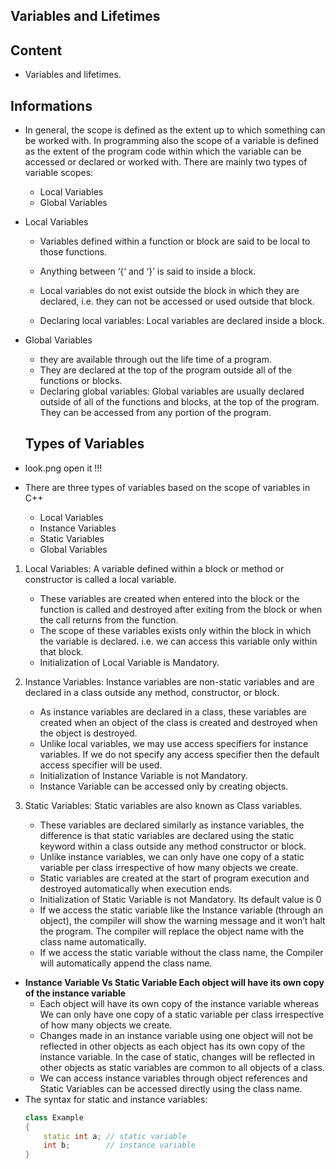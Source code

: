 ## Variables and Lifetimes

## Content
- Variables and lifetimes.

## Informations
- In general, the scope is defined as the extent up to which something can be worked with. In programming also the scope of a variable is defined as the extent of the program code within which the variable can be accessed or declared or worked with. There are mainly two types of variable scopes: 

    - Local Variables
    - Global Variables

- Local Variables
    - Variables defined within a function or block are said to be local to those functions.  

    - Anything between ‘{‘ and ‘}’ is said to inside a block.
    - Local variables do not exist outside the block in which they are declared, i.e. they can not be accessed or used outside that block.
    - Declaring local variables: Local variables are declared inside a block.

- Global Variables
    - they are available through out the life time of a program.
    - They are declared at the top of the program outside all of the functions or blocks.
    - Declaring global variables: Global variables are usually declared outside of all of the functions and blocks, at the top of the program. They can be accessed from any portion of the program.

    ## Types of Variables
- look.png open it !!!

- There are three types of variables based on the scope of variables in C++
	- Local Variables
	- Instance Variables
	- Static Variables
	- Global Variables

1. Local Variables: A variable defined within a block or method or constructor is called a local variable. 
	- These variables are created when entered into the block or the function is called and destroyed after exiting from the block or when the call returns from the function.
	- The scope of these variables exists only within the block in which the variable is declared. i.e. we can access this variable only within that block.
	- Initialization of Local Variable is Mandatory.

2. Instance Variables: Instance variables are non-static variables and are declared in a class outside any method, constructor, or block. 
	- As instance variables are declared in a class, these variables are created when an object of the class is created and destroyed when the object is destroyed.
	- Unlike local variables, we may use access specifiers for instance variables. If we do not specify any access specifier then the default access specifier will be used.
	- Initialization of Instance Variable is not Mandatory.
	- Instance Variable can be accessed only by creating objects.

3. Static Variables: Static variables are also known as Class variables. 
	- These variables are declared similarly as instance variables, the difference is that static variables are declared using the static keyword within a class outside any method constructor or block.
	- Unlike instance variables, we can only have one copy of a static variable per class irrespective of how many objects we create.
	- Static variables are created at the start of program execution and destroyed automatically when execution ends.
	- Initialization of Static Variable is not Mandatory. Its default value is 0
	- If we access the static variable like the Instance variable (through an object), the compiler will show the warning message and it won’t halt the program. The compiler will replace the object name with the class name automatically.
	- If we access the static variable without the class name, the Compiler will automatically append the class name.

- **Instance Variable Vs Static Variable
Each object will have its own copy of the instance variable**
	- Each object will have its own copy of the instance variable whereas We can only have one copy of a static variable per class irrespective of how many objects we create.
	- Changes made in an instance variable using one object will not be reflected in other objects as each object has its own copy of the instance variable. In the case of static, changes will be reflected in other objects as static variables are common to all objects of a class.
	- We can access instance variables through object references and Static Variables can be accessed directly using the class name.
- The syntax for static and instance variables:
	```cpp
	class Example
	{
		static int a; // static variable
		int b;        // instance variable
	}
	```